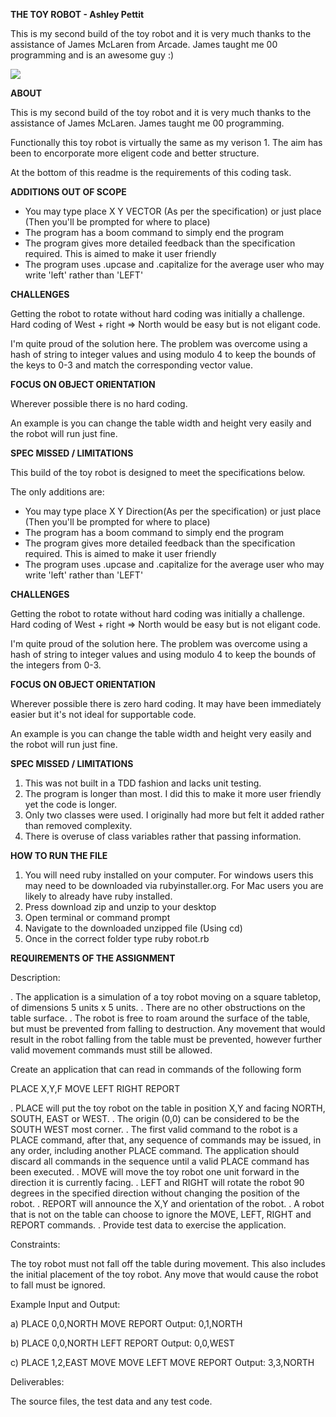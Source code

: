 
<b>THE TOY ROBOT - Ashley Pettit </b>

This is my second build of the toy robot and it is very much thanks to the assistance of James McLaren from Arcade. James taught me 00 programming and is an awesome guy :) 

<img src = "https://github.com/Ashley-Pettit/Toy-RobotV2/blob/master/Capture.JPG?raw=true"/>

<b> ABOUT </b>

This is my second build of the toy robot and it is very much thanks to the assistance of James McLaren. James taught me 00 programming. 

Functionally this toy robot is virtually the same as my verison 1. The aim has been to encorporate more eligent code and better structure. 

At the bottom of this readme is the requirements of this coding task. 

<b>ADDITIONS OUT OF SCOPE</b>

<ul>
    <li>You may type place X Y VECTOR (As per the specification) or just place (Then you'll be prompted for where to place)</li>
    <li>The program has a boom command to simply end the program</li>
    <li>The program gives more detailed feedback than the specification required. This is aimed to make it user friendly</li>
    <li>The program uses .upcase and .capitalize for the average user who may write 'left' rather than 'LEFT'</li>
</ul>

<b> CHALLENGES </b> 

Getting the robot to rotate without hard coding was initially a challenge. Hard coding of West + right => North would be easy but is not eligant code. 

I'm quite proud of the solution here. The problem was overcome using a hash of string to integer values and using modulo 4 to keep the bounds of the keys to 0-3 and match the corresponding vector value. 

<b> FOCUS ON OBJECT ORIENTATION </b>

Wherever possible there is no hard coding. 

An example is you can change the table width and height very easily and the robot will run just fine. 

<b> SPEC MISSED / LIMITATIONS </b>

This build of the toy robot is designed to meet the specifications below. 

The only additions are:
<ul>
    <li>You may type place X Y Direction(As per the specification) or just place (Then you'll be prompted for where to place)</li>
    <li>The program has a boom command to simply end the program</li>
    <li>The program gives more detailed feedback than the specification required. This is aimed to make it user friendly</li>
    <li>The program uses .upcase and .capitalize for the average user who may write 'left' rather than 'LEFT'</li>
</ul>

<b> CHALLENGES </b> 

Getting the robot to rotate without hard coding was initially a challenge. Hard coding of West + right => North would be easy but is not eligant code. 

I'm quite proud of the solution here. The problem was overcome using a hash of string to integer values and using modulo 4 to keep the bounds of the integers from 0-3. 

<b> FOCUS ON OBJECT ORIENTATION </b>

Wherever possible there is zero hard coding. It may have been immediately easier but it's not ideal for supportable code.

An example is you can change the table width and height very easily and the robot will run just fine. 

<b> SPEC MISSED / LIMITATIONS </b>

<ol>
    <li> This was not built in a TDD fashion and lacks unit testing. </li>
    <li> The program is longer than most. I did this to make it more user friendly yet the code is longer. </li>
    <li> Only two classes were used. I originally had more but felt it added rather than removed complexity. </li>
    <li> There is overuse of class variables rather that passing information. </li>
</ol>

<b> HOW TO RUN THE FILE </b>

<ol>
    <li> You will need ruby installed on your computer. For windows users this may need to be downloaded via rubyinstaller.org. For Mac users you are likely to already have ruby installed. </li>
    <li> Press download zip and unzip to your desktop
    <li> Open terminal or command prompt </li>
    <li> Navigate to the downloaded unzipped file (Using cd) </li>
    <li> Once in the correct folder type ruby robot.rb </li>
</ol>

<b> REQUIREMENTS OF THE ASSIGNMENT </b>

Description:


. The application is a simulation of a toy robot moving on a square tabletop, of dimensions 5 units x 5 units.
. There are no other obstructions on the table surface.
. The robot is free to roam around the surface of the table, but must be prevented from falling to destruction. Any movement
that would result in the robot falling from the table must be prevented, however further valid movement commands must still
be allowed.

 
Create an application that can read in commands of the following form


PLACE X,Y,F
MOVE
LEFT
RIGHT
REPORT


. PLACE will put the toy robot on the table in position X,Y and facing NORTH, SOUTH, EAST or WEST.
. The origin (0,0) can be considered to be the SOUTH WEST most corner.
. The first valid command to the robot is a PLACE command, after that, any sequence of commands may be issued, in any order, including another PLACE command. The application should discard all commands in the sequence until a valid PLACE command has been executed.
. MOVE will move the toy robot one unit forward in the direction it is currently facing.
. LEFT and RIGHT will rotate the robot 90 degrees in the specified direction without changing the position of the robot.
. REPORT will announce the X,Y and orientation of the robot.
. A robot that is not on the table can choose to ignore the MOVE, LEFT, RIGHT and REPORT commands.
. Provide test data to exercise the application.


Constraints:

The toy robot must not fall off the table during movement. This also includes the initial placement of the toy robot.
Any move that would cause the robot to fall must be ignored.
 

Example Input and Output:

a)
PLACE 0,0,NORTH
MOVE
REPORT
Output: 0,1,NORTH
 
b)
PLACE 0,0,NORTH
LEFT
REPORT
Output: 0,0,WEST
 
c)
PLACE 1,2,EAST
MOVE
MOVE
LEFT
MOVE
REPORT
Output: 3,3,NORTH
 

Deliverables:

The source files, the test data and any test code.
